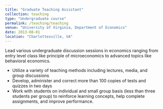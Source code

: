 ```yaml
---
title: "Graduate Teaching Assistant"
collection: teaching
type: "Undergraduate course"
permalink: /teaching/teaching
venue: "University of Virginia, Department of Economics"
date: 2013-08-01
location: "Charlottesville, VA"
---
```


Lead various undergraduate discussion sessions in economics ranging from entry level class like principle of microeconomics to advanced topics like behavioral economics.  

* Utilize a variety of teaching methods including lectures, media, and group discussions
* Develop, administer and correct more than 100 copies of tests and quizzes in two days
* Work with students on individual and small group basis (less than three students per group) to reinforce learning concepts, help complete assignments, and improve performance. 
